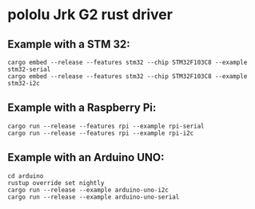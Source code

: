 # pololu Jrk G2 rust driver

## Example with a STM 32:

```
cargo embed --release --features stm32 --chip STM32F103C8 --example stm32-serial
cargo embed --release --features stm32 --chip STM32F103C8 --example stm32-i2c
```

## Example with a Raspberry Pi:

```
cargo run --release --features rpi --example rpi-serial
cargo run --release --features rpi --example rpi-i2c
```

## Example with an Arduino UNO:

```
cd arduino
rustup override set nightly
cargo run --release --example arduino-uno-i2c
cargo run --release --example arduino-uno-serial
```
